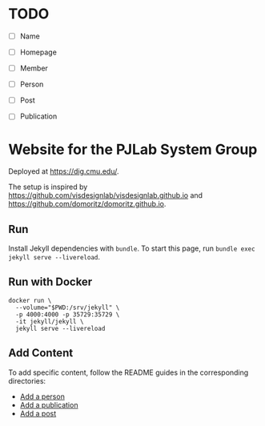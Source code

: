 # TODO

- [ ] Name
- [ ] Homepage
- [ ] Member
- [ ] Person
- [ ] Post
- [ ] Publication


# Website for the PJLab System Group

Deployed at https://dig.cmu.edu/.

The setup is inspired by https://github.com/visdesignlab/visdesignlab.github.io and https://github.com/domoritz/domoritz.github.io. 

## Run

Install Jekyll dependencies with `bundle`. To start this page, run `bundle exec jekyll serve --livereload`.

## Run with Docker

```
docker run \
  --volume="$PWD:/srv/jekyll" \
  -p 4000:4000 -p 35729:35729 \
  -it jekyll/jekyll \
  jekyll serve --livereload
```

## Add Content

To add specific content, follow the README guides in the corresponding directories:

* [Add a person](_people)
* [Add a publication](_publications)
* [Add a post](_posts)
